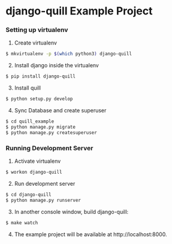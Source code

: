 # django-quill Example Project


### Setting up virtualenv

1. Create virtualenv

```bash
$ mkvirtualenv -p $(which python3) django-quill
```

2. Install django inside the virtualenv

```bash
$ pip install django-quill
```

3. Install quill

```bash
$ python setup.py develop
```

4. Sync Database and create superuser

```bash
$ cd quill_example
$ python manage.py migrate
$ python manage.py createsuperuser
```

### Running Development Server

1. Activate virtualenv

```bash
$ workon django-quill
```

2. Run development server

```bash
$ cd django-quill
$ python manage.py runserver
```

3. In another console window, build django-quill:

```bash
$ make watch
```

4. The example project will be available at http://localhost:8000.
